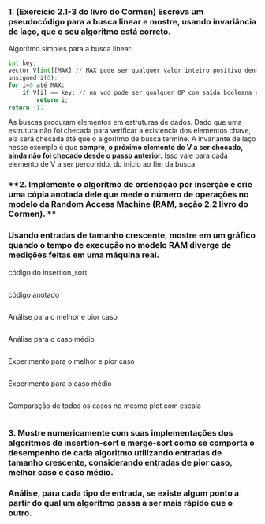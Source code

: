 ### **1. (Exercício 2.1-3 do livro do Cormen) Escreva um pseudocódigo para a busca linear e mostre, usando invariância de laço,  que o seu algoritmo está correto.**

 Algoritmo simples para a busca linear:

```python
int key;
vector V[int][MAX] // MAX pode ser qualquer valor inteiro positivo dentro dos limites de memória da máquina
unsigned i(0);
for i=0 até MAX:
    if V[i] == key: // na vdd pode ser qualquer OP com saída booleana envolvendo V[i] e key
        return i;
return -1;
```

As buscas procuram elementos em estruturas de dados. Dado que uma estrutura não foi checada para verificar a existencia dos elementos chave, ela será checada até que o algoritmo de busca termine.
A invariante de laço nesse exemplo é que **sempre, o próximo elemento de V a ser checado, ainda não foi checado desde o passo anterior.** Isso vale para cada elemento de V a ser percorrido, do início ao fim da busca.

### **2. Implemente o algoritmo de ordenação por inserção e crie uma cópia  anotada dele que mede o número de operações no modelo da Random Access  Machine (RAM, seção 2.2 livro do Cormen). **

### **Usando entradas de tamanho  crescente, mostre em um gráfico quando o tempo de execução no modelo RAM diverge de medições feitas em uma máquina real.**

código do insertion_sort

```
```

código anotado

```
```

Análise para o melhor e pior caso

```
```

Análise para o caso médio

```
```

Experimento para o melhor e pior caso

```
```

Experimento para o caso médio

```
```

Comparação de todos os casos no mesmo plot com escala

```
```



### **3. Mostre numericamente com suas implementações dos algoritmos de  insertion-sort e merge-sort como se comporta o desempenho de cada  algoritmo utilizando entradas de tamanho crescente, considerando  entradas de pior caso, melhor caso e caso médio.**

### **Análise, para cada tipo de entrada, se existe algum ponto a partir do qual um algoritmo passa a ser mais rápido que o outro.**

```
```

